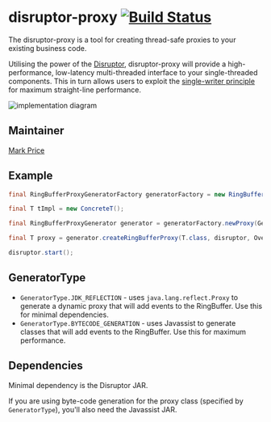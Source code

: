 disruptor-proxy       [![Build Status](https://travis-ci.org/LMAX-Exchange/disruptor-proxy.svg)](https://travis-ci.org/LMAX-Exchange/disruptor-proxy)
===============

The disruptor-proxy is a tool for creating thread-safe proxies to your existing business code.

Utilising the power of the [Disruptor](https://github.com/LMAX-Exchange/disruptor),
disruptor-proxy will provide a high-performance, low-latency multi-threaded interface
to your single-threaded components. This in turn allows users to exploit the
[single-writer principle](http://mechanical-sympathy.blogspot.co.uk/2011/09/single-writer-principle.html)
for maximum straight-line performance.



![implementation diagram](http://img.epickrram.com/projects/ringbuffer-proxy.png)

Maintainer
----------

[Mark Price](https://github.com/epickrram)

Example
-------

```java
final RingBufferProxyGeneratorFactory generatorFactory = new RingBufferProxyGeneratorFactory();

final T tImpl = new ConcreteT();

final RingBufferProxyGenerator generator = generatorFactory.newProxy(GeneratorType.BYTECODE_GENERATION);

final T proxy = generator.createRingBufferProxy(T.class, disruptor, OverflowStrategy.DROP, tImpl);

disruptor.start();
```

GeneratorType
-------------

* `GeneratorType.JDK_REFLECTION` - uses `java.lang.reflect.Proxy` to generate a dynamic proxy that will add events to the RingBuffer. Use this for minimal dependencies.
* `GeneratorType.BYTECODE_GENERATION` - uses Javassist to generate classes that will add events to the RingBuffer. Use this for maximum performance.


Dependencies
------------

Minimal dependency is the Disruptor JAR. 

If you are using byte-code generation for the proxy class (specified by `GeneratorType`), you'll also need the Javassist JAR.
